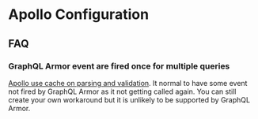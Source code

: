 # Apollo Configuration


## FAQ

### GraphQL Armor event are fired once for multiple queries

[Apollo use cache on parsing and validation](https://www.apollographql.com/docs/apollo-server/integrations/plugins-event-reference/#parsingdidstart).
It normal to have some event not fired by GraphQL Armor as it not getting called again.
You can still create your own workaround but it is unlikely to be supported by GraphQL Armor.
